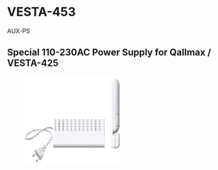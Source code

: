 # VESTA-453

AUX-PS

## Special 110-230AC Power Supply for Qallmax / VESTA-425

<figure><img src=".gitbook/assets/image (1) (1) (1) (1) (1).png" alt=""><figcaption></figcaption></figure>
